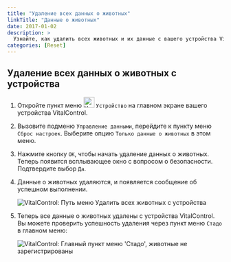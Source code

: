 ```yaml
---
title: "Удаление всех данных о животных"
linkTitle: "Данные о животных"
date: 2017-01-02
description: >
  Узнайте, как удалить всех животных и их данные с вашего устройства VitalControl.
categories: [Reset]
---
```

## Удаление всех данных о животных с устройства

1. Откройте пункт меню <img src="/icons/device.svg" width="25" align="bottom" alt="Устройство" /> `Устройство` на главном экране вашего устройства VitalControl.

1. Вызовите подменю `Управление данными`, перейдите к пункту меню `Сброс настроек`. Выберите опцию `Только данные о животных` в этом меню.

1. Нажмите кнопку `OK`, чтобы начать удаление данных о животных. Теперь появится всплывающее окно с вопросом о безопасности. Подтвердите выбор `Да`.

1. Данные о животных удаляются, и появляется сообщение об успешном выполнении.

   ![VitalControl: Путь меню Удалить всех животных с устройства](../images/eraseanimals.png "Удалить всех животных")

1. Теперь все данные о животных удалены с устройства VitalControl. Вы можете проверить успешность удаления через пункт меню `Стадо` в главном меню:

   ![VitalControl: Главный пункт меню 'Стадо', животные не зарегистрированы](../images/no-animals.png "Животные не зарегистрированы")
